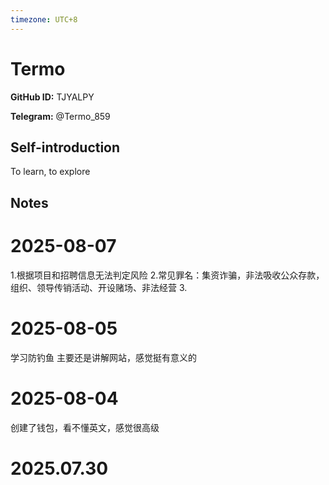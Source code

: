 ```yaml
---
timezone: UTC+8
---
```


# Termo

**GitHub ID:** TJYALPY

**Telegram:** @Termo_859

## Self-introduction

To learn, to explore

## Notes

<!-- Content_START -->
# 2025-08-07

1.根据项目和招聘信息无法判定风险
2.常见罪名：集资诈骗，非法吸收公众存款，组织、领导传销活动、开设赌场、非法经营
3.

# 2025-08-05

学习防钓鱼
主要还是讲解网站，感觉挺有意义的

# 2025-08-04

创建了钱包，看不懂英文，感觉很高级


# 2025.07.30


<!-- Content_END -->
